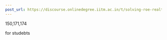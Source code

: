 ```yaml
---
post_url: https://discourse.onlinedegree.iitm.ac.in/t/solving-roe-realtime/168943/5
---
```

150,171,174

for studebts